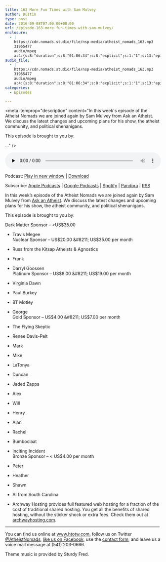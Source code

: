 ```yaml
---
title: 163 More Fun Times with Sam Mulvey
author: Dustin
type: post
date: 2016-09-08T07:00:00+00:00
url: /episode-163-more-fun-times-with-sam-mulvey/
enclosure:
  - |
    https://cdn.nomads.studio/file/nsp-media/atheist_nomads_163.mp3
    31955477
    audio/mpeg
    a:4:{s:8:"duration";s:8:"01:06:34";s:8:"explicit";s:1:"1";s:13:"episode_title";s:30:"More Fun Times with Sam Mulvey";s:10:"episode_no";s:3:"163";}
audio_file:
  - |
    https://cdn.nomads.studio/file/nsp-media/atheist_nomads_163.mp3
    31955477
    audio/mpeg
    a:4:{s:8:"duration";s:8:"01:06:34";s:8:"explicit";s:1:"1";s:13:"episode_title";s:30:"More Fun Times with Sam Mulvey";s:10:"episode_no";s:3:"163";}
categories:
  - Episodes

---
```

<div itemscope itemtype="http://schema.org/AudioObject">
  <meta itemprop="name" content="163 More Fun Times with Sam Mulvey" />
  
  <meta itemprop="uploadDate" content="2016-09-08T01:00:00-06:00" />
  
  <meta itemprop="encodingFormat" content="audio/mpeg" />
  
  <meta itemprop="duration" content="PT1H06M34S" />
  
  <meta itemprop="description" content="In this week's episode of the Atheist Nomads we are joined again by Sam Mulvey from Ask an Atheist. We discuss the latest changes and upcoming plans for his show, the atheist community, and political shenanigans.

This episode is brought to you by:

..." />
  
  <meta itemprop="contentUrl" content="https://dts.podtrac.com/redirect.mp3/cdn.nomads.studio/file/nsp-media/atheist_nomads_163.mp3" />
  
  <meta itemprop="contentSize" content="30.5" />
  </p> 
  
  <div class="powerpress_player" id="powerpress_player_8425">
    <audio class="wp-audio-shortcode" id="audio-5065-169" preload="none" style="width: 100%;" controls="controls"><source type="audio/mpeg" src="https://dts.podtrac.com/redirect.mp3/cdn.nomads.studio/file/nsp-media/atheist_nomads_163.mp3?_=169" /><a href="https://dts.podtrac.com/redirect.mp3/cdn.nomads.studio/file/nsp-media/atheist_nomads_163.mp3">https://dts.podtrac.com/redirect.mp3/cdn.nomads.studio/file/nsp-media/atheist_nomads_163.mp3</a></audio>
  </div>
</div>

<p class="powerpress_links powerpress_links_mp3">
  Podcast: <a href="https://dts.podtrac.com/redirect.mp3/cdn.nomads.studio/file/nsp-media/atheist_nomads_163.mp3" class="powerpress_link_pinw" target="_blank" title="Play in new window" onclick="return powerpress_pinw('https://htotw.com/?powerpress_pinw=5065-podcast');" rel="nofollow">Play in new window</a> | <a href="https://dts.podtrac.com/redirect.mp3/cdn.nomads.studio/file/nsp-media/atheist_nomads_163.mp3" class="powerpress_link_d" title="Download" rel="nofollow" download="atheist_nomads_163.mp3">Download</a>
</p>

<p class="powerpress_links powerpress_subscribe_links">
  Subscribe: <a href="https://podcasts.apple.com/us/podcast/humanists-take-on-the-world/id530050098?mt=2&ls=1" class="powerpress_link_subscribe powerpress_link_subscribe_itunes" target="_blank" title="Subscribe on Apple Podcasts" rel="nofollow">Apple Podcasts</a> | <a href="https://www.google.com/podcasts?feed=aHR0cDovL2F0aGVpc3Rub21hZHMubGlic3luLmNvbS9yc3M%3D" class="powerpress_link_subscribe powerpress_link_subscribe_googleplay" target="_blank" title="Subscribe on Google Podcasts" rel="nofollow">Google Podcasts</a> | <a href="https://open.spotify.com/show/3LzK2xZGike6Tc1GEMtMbr?si=LieN9SNuTpq96smuaUsH8A" class="powerpress_link_subscribe powerpress_link_subscribe_spotify" target="_blank" title="Subscribe on Spotify" rel="nofollow">Spotify</a> | <a href="https://www.pandora.com/podcast/atheist-nomads/PC:10122?corr=62071012&part=ug" class="powerpress_link_subscribe powerpress_link_subscribe_pandora" target="_blank" title="Subscribe on Pandora" rel="nofollow">Pandora</a> | <a href="https://htotw.com/feed/podcast/" class="powerpress_link_subscribe powerpress_link_subscribe_rss" target="_blank" title="Subscribe via RSS" rel="nofollow">RSS</a>
</p>

In this week&#8217;s episode of the Atheist Nomads we are joined again by Sam Mulvey from <a href="http://askanatheist.tv" target="_blank" rel="noopener">Ask an Atheist</a>. We discuss the latest changes and upcoming plans for his show, the atheist community, and political shenanigans.

This episode is brought to you by:

Dark Matter Sponsor &#8211; >US$35.00  
* Travis Megee  
Nuclear Sponsor &#8211; US$20.00 &#8211; US$35.00 per month  
* Russ from the Kitsap Atheists & Agnostics  
* Frank  
* Darryl Goossen  
Platinum Sponsor &#8211; US$8.00 &#8211; US$19.00 per month  
* Virginia Dawn  
* Paul Burkey  
* BT Motley  
* George  
Gold Sponsor &#8211; US$4.00 &#8211; US$7.00 per month  
* The Flying Skeptic  
* Renee Davis-Pelt  
* Mark  
* Mike  
* LaTonya  
* Duncan  
* Jaded Zappa  
* Alex  
* Will  
* Henry  
* Alan  
* Rachel  
* Bumboclaat  
* Inciting Incident  
Bronze Sponsor &#8211; < US$4.00 per month  
* Peter  
* Heather  
* Shawn  
* Al from South Carolina

* Archway Hosting provides full featured web hosting for a fraction of the cost of traditional shared hosting. You get all the benefits of shared hosting, without the sticker shock or extra fees. Check them out at <a href="http://archwayhosting.com/" target="_blank" rel="noopener">archwayhosting.com</a>.

<hr width="500" />

You can find us online at <a href="https://www.htotw.com/" target="_blank" rel="noopener">www.htotw.com</a>, follow us on Twitter <a href="https://htotw.com/twitter" target="_blank" rel="noopener">@AtheistNomads</a>, <a href="https://htotw.com/facebook" target="_blank" rel="noopener">like us on Facebook</a>, use the [contact form](https://htotw.com/contact), and leave us a voice mail message at (541) 203-0666.

Theme music is provided by Sturdy Fred.